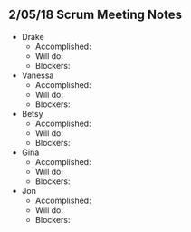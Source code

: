 ## 2/05/18 Scrum Meeting Notes

* Drake
    * Accomplished: 
    * Will do: 
    * Blockers: 
* Vanessa
    * Accomplished: 
    * Will do: 
    * Blockers: 
* Betsy
    * Accomplished: 
    * Will do: 
    * Blockers: 
* Gina
    * Accomplished: 
    * Will do: 
    * Blockers: 
* Jon
    * Accomplished: 
    * Will do: 
    * Blockers: 